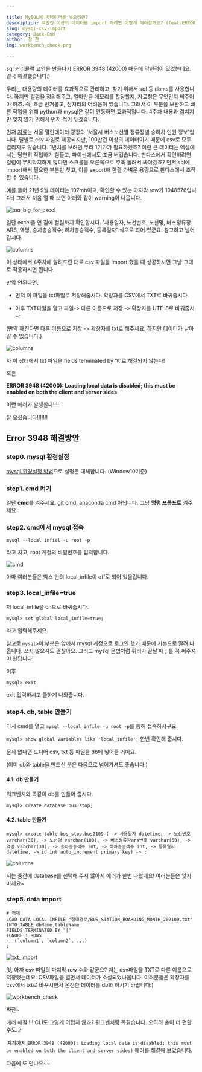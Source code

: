 ```yaml
---

title: MySQL에 빅데이터를 넣으려면?
description: 백만건 이상의 데이터를 import 하려면 어떻게 해야할까요? (feat.ERROR 3948 (42000):Loading local data is disabled; this must be enabled on both the client and server sides)
slug: mysql-csv-import
category: Back-End
author: 정 찬
img: workbench_check.png

---
```




sql 커리큘럼 교안을 만들다가 ERROR 3948 (42000) 때문에 막힌적이 있었는데요. 결국 해결했습니다:) 

우리는 대용량의 데이터를 효과적으로 관리하고, 찾기 위해서 sql 등 dbms를 사용합니다. 하지만 컬럼을 정의해주고, 얼마만큼 메모리를 할당할지, 자료형은 무엇인지 써주어야 하죠. 즉, 조금 번거롭고, 전처리의 어려움이 있습니다. 그래서 이 부분을 보완하고 빠른 작업을 위해 python과 mysql은 같이 연동하면 효과적입니다. 4주차 내용과 겹치지만 잊지 않기 위해서 먼저 적어 두겠습니다.

먼저 [자료](https://data.seoul.go.kr/dataList/OA-12912/S/1/datasetView.do)는 서울 열린데이터 광장의 '서울시 버스노선별 정류장별 승하차 인원 정보'입니다. 달별로 csv 파일로 제공되지만, 100만건 이상의 데이터이기 때문에 csv로 모두 열리지도 않습니다. 1년치를 보려면 무려 1기가가 필요하겠죠? 이런 큰 데이터는 엑셀에서는 당연히 작업하기 힘들고, 파이썬에서도 조금 버겁습니다. 판다스에서 확인하려면 컬럼이 무지막지하게 많다면 스크롤을 오른쪽으로 주욱 돌려서 봐야겠죠? 먼저 sql에 import해서 필요한 부분만 찾고, 이를 export해 한결 가벼운 용량으로 판다스에서 조작할 수 있습니다.



예를 들어 21년 9월 데이터는 107mb이고, 확인할 수 있는 마지막 row가 1048576입니다:) 그래서 처음 열 때 보면 아래와 같이 warning이 나옵니다.

![too_big_for_excel](/mysql-csv-import/too_big_for_excel.PNG)

일단 excel을 연 김에 컬럼까지 확인합시다. '사용일자, 노선번호, 노선명, 버스정류장ARS, 역명, 승차총승객수, 하차총승객수, 등록일자' 식으로 되어 있군요. 참고하고 넘어갑시다.

![columns](/mysql-csv-import/columns.PNG)



이 상태에서 4주차에 알려드린 대로 csv 파일을 import 했을 때 성공하시면 그냥 그대로 적용하시면 됩니다. 



만약 안된다면, 

- 먼저 이 파일을 txt파일로 저장해줍시다. 확장자를 CSV에서 TXT로 바꿔줍시다. 

- 이후 TXT파일을 열고 파일-> 다른 이름으로 저장 -> 확장자를 UTF-8로 바꿔줍시다

(만약 깨진다면 다른 이름으로 저장 ->  확장자를 txt로 해주세요. 하지만 데이터가 날아갈 수 있습니다.)

![columns](/mysql-csv-import/txt.PNG)



자 이 상태에서 txt 파일을 fields terminated by '\t'로 해결되지 않는다!

혹은

**ERROR 3948 (42000): Loading local data is disabled; this must be enabled on both the client and server sides**

이런 에러가 발생한다!!!!

잘 오셨습니다!!!!!!!



## Error 3948 해결방안

### step0. mysql 환경설정

[mysql 환경설정 방법](https://hoho325.tistory.com/163)으로 설명은 대체합니다. (Window10기준)



### step1. cmd 켜기

일단 **cmd**를 켜주세요. git cmd, anaconda cmd 아닙니다. 그냥 **명령 프롬프트** 켜주세요.



### step2. cmd에서 mysql 접속

`mysql --local infiel -u root -p`

라고 치고, root 계정의 비밀번호를 입력합니다.

![cmd](/mysql-csv-import/cmd.PNG)

아마 여러분들은 박스 안의 local_infile이 off로 되어 있을겁니다.



### step3. local_infile=true

저 local_infile을 on으로 바꿔줍시다.

`mysql> set global local_infile=true;`

라고 입력해주세요.

참고로 `mysql>`이 부분은 앞에서 mysql 계정으로 로그인 했기 때문에 기본으로 딸려 나옵니다. 쓰지 않으셔도 괜찮아요. 그리고 mysql 문법처럼 쿼리가 끝날 때 **;** 를 꼭 써주셔야 한답니다!

이후

`mysql> exit` 

exit 입력하시고 쿨하게 나와줍니다.



### step4. db, table 만들기

다시 cmd를 열고 `mysql --local_infile -u root -p`를 통해 접속하시구요.

`mysql> show global variables like 'local_infile';` 한번 확인해 줍시다.

문제 없다면 드디어 csv, txt 등 파일을 db에 넣어줄 거예요.

(이미  db와 table을 만드신 분은 다음으로 넘어가셔도 좋습니다.)



#### 4.1. db 만들기

워크벤치와 똑같이 db를 만들어 줍시다.

`mysql> create database bus_stop;`



#### 4.2. table 만들기

`mysql> create table bus_stop.bus2109 (
    -> 사용일자 datetime,
    -> 노선번호 varchar(30),
    -> 노선명 varchar(100),
    -> 버스정류장ars번호 varchar(50),
    -> 역명 varchar(30),
    -> 승차총승객수 int,
    -> 하차총승객수 int,
    -> 등록일자 datetime,
    -> id int auto_increment primary key)
    -> ;`



![columns](/mysql-csv-import/create_db_table.PNG)

저는 중간에 database를 선택해 주지 않아서 에러가 한번 나왔네요! 여러분들은 잊지 마세요~



### step5. data import

```mysql
# 적재
LOAD DATA LOCAL INFILE "절대경로/BUS_STATION_BOARDING_MONTH_202109.txt" 
INTO TABLE dbName.tableName 
FIELDS TERMINATED BY "|"
IGNORE 1 ROWS 
-- (`column1`, `column2`, ...)
;
```

![txt_import](/mysql-csv-import/txt_import.PNG)

엇, 아까 csv 파일의 마지막 row 수와 같군요?  저는 csv파일을 TXT로 다른 이름으로 저장했는데요. CSV파일을 열면서 데이터가 소실되었나봅니다. 여러분들은 확장자를 csv에서 txt로 바꾸시면서 온전한 데이터를 db화 하시기 바랍니다:)

![workbench_check](/mysql-csv-import/workbench_check.png)



짜잔~ 

에러 해결!!!! CLI도 그렇게 어렵지 않죠? 워크벤치랑 똑같습니다. 오히려 손이 더 편할 수도..?

여기까지 `ERROR 3948 (42000): Loading local data is disabled; this must be enabled on both the client and server sides)` 에러를 해결해 보았습니다.

다음에 또 만나요~~
